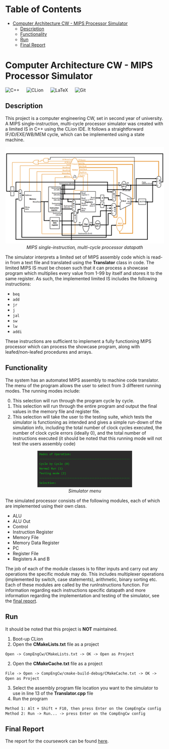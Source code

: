 Table of Contents
=================

* [Computer Architecture CW - MIPS Processor Simulator](#computer-architecture-cw---mips-processor-simulator)
   * [Description](#description)
   * [Functionality](#functionality)
   * [Run](#run)
   * [Final Report](#final-report)

# Computer Architecture CW - MIPS Processor Simulator 

![C++](https://img.shields.io/badge/c++-%2300599C.svg?style=for-the-badge&logo=c%2B%2B&logoColor=white) &emsp;
![CLion](https://img.shields.io/badge/CLion-black?style=for-the-badge&logo=clion&logoColor=white) &emsp;
![LaTeX](https://img.shields.io/badge/latex-%23008080.svg?style=for-the-badge&logo=latex&logoColor=white) &emsp;
![Git](https://img.shields.io/badge/git-%23F05033.svg?style=for-the-badge&logo=git&logoColor=white)

## Description

This project is a computer engineering CW, set in second year of university. A MIPS single-instruction, multi-cycle processor simulator was created with a limited IS in C++ using the CLion IDE. It follows a straightforward IF/ID/EXE/WB/MEM cycle, which can be implemented using a state machine. 

<p align="center">
  <img src="./img/Multi-Cycle_Processor.png" width="700"/>
   <em><br />MIPS single-instruction, multi-cycle processor datapath</em>
</p>

The simulator interprets a limited set of MIPS assembly code which is read-in from a text file and translated using the **Translator** class in code. The limited MIPS IS must be chosen such that it can process a showcase program which multiplies every value from 1-99 by itself and stores it to the same register. As such, the implemented limited IS includes the following instructions:

- `beq`
- `add`
- `jr`
- `j`
- `jal` 
- `sw`
- `lw`
- `addi`

These instructions are sufficient to implement a fully functioning MIPS processor which can process the showcase program, along with leafed/non-leafed procedures and arrays.

## Functionality

The system has an automated MIPS assembly to machine code translator. The menu of the program allows the user to select from 3 different running modes. The running modes include:

0. This selection will run through the program cycle by cycle. 
1. This selection will run through the entire program and output the final values in the memory file and register file.
2. This selection will take the user to the testing suite, which tests the simulator is functioning as intended and gives a simple run-down of the simulation info, including the total number of clock cycles executed, the number of clock cycle errors (ideally 0), and the total number of instructions executed (it should be noted that this running mode will not test the users assembly code)

<p align="center">
  <img src="./img/SimulatorMenu.png" width="300"/>
   <em><br />Simulator menu</em>
</p>

The simulated processor consists of the following modules, each of which are implemented using their own class.

- ALU
- ALU Out
- Control
- Instruction Register
- Memory File
- Memory Data Register
- PC
- Register File
- Registers A and B

The job of each of the module classes is to filter inputs and carry out any operations the specific module may do. This includes multiplexer operations (implemented by switch, case statements), arithmetic, binary sorting etc. Each of these modules are called by the runInstructions function. For information regarding each instructions specific datapath and more information regarding the implementation and testing of the simulator, see the [final report](./Report.pdf). 

## Run

It should be noted that this project is **NOT** maintained. 

1. Boot-up CLion
2. Open the **CMakeLists.txt** file as a project
```
Open -> CompEngCw/CMakeLists.txt -> OK -> Open as Project
```
2. Open the **CMakeCache.txt** file as a project
```
File -> Open -> CompEngCw/cmake-build-debug/CMakeCache.txt -> OK -> Open as Project
```
3. Select the assembly program file location you want to the simulator to use in line 13 of the **Translator.cpp** file
4. Run the program
```
Method 1: Alt + Shift + F10, then press Enter on the CompEngCw config
Method 2: Run -> Run... -> press Enter on the CompEngCw config
```

## Final Report 

The report for the coursework can be found [here](./Report.pdf).